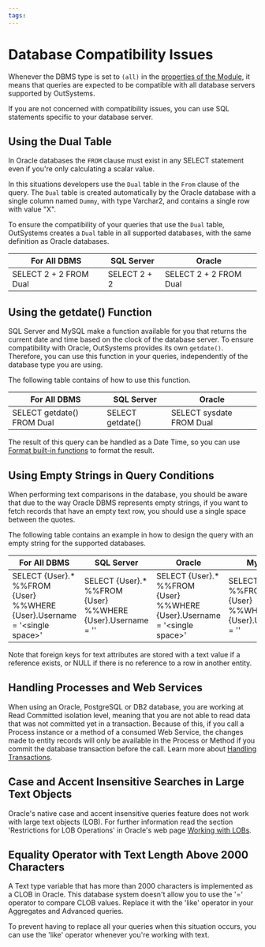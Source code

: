 ```yaml
---
tags: 
---
```


# Database Compatibility Issues

Whenever the DBMS type is set to `(all)` in the [properties of the Module](<../../lang/auto/Class.Module.final.md>), it means that queries are expected to be compatible with all database servers supported by OutSystems.

If you are not concerned with compatibility issues, you can use SQL statements specific to your database server.

## Using the Dual Table

In Oracle databases the `FROM` clause must exist in any SELECT statement even if you're only calculating a scalar value.

In this situations developers use the `Dual` table in the `From` clause of the query. The `Dual` table is created automatically by the Oracle database with a single column named `Dummy`, with type Varchar2, and contains a single row with value "X".

To ensure the compatibility of your queries that use the `Dual` table, OutSystems creates a `Dual` table in all supported databases, with the same definition as Oracle databases.

For All DBMS  |  SQL Server  |  Oracle
---|---|---
SELECT 2 + 2 FROM Dual  |  SELECT 2 + 2  |  SELECT 2 + 2 FROM Dual
  
## Using the getdate() Function

SQL Server and MySQL make a function available for you that returns the current date and time based on the clock of the database server. To ensure compatibility with Oracle, OutSystems provides its own `getdate()`. Therefore, you can use this function in your queries, independently of the database type you are using.

The following table contains of how to use this function.

For All DBMS  |  SQL Server  |  Oracle
---|---|---
SELECT getdate() FROM Dual  |  SELECT getdate()  |  SELECT sysdate FROM Dual
  
The result of this query can be handled as a Date Time, so you can use [Format built-in functions](<../../lang/auto/builtinfunction.Format.final.md#FormatDateTime>) to format the result.

## Using Empty Strings in Query Conditions

When performing text comparisons in the database, you should be aware that due to the way Oracle DBMS represents empty strings, if you want to fetch records that have an empty text row, you should use a single space between the quotes.

The following table contains an example in how to design the query with an empty string for the supported databases.

For All DBMS  |  SQL Server  |  Oracle  |  MySQL  
---|---|---|---  
SELECT {User}.* %%FROM {User} %%WHERE {User}.Username = '&lt;single space&gt;'  |  SELECT {User}.* %%FROM {User} %%WHERE {User}.Username = ''  |  SELECT {User}.* %%FROM {User} %%WHERE {User}.Username = '&lt;single space&gt;'  |  SELECT {User}.* %%FROM {User} %%WHERE {User}.Username = ''  
  
Note that foreign keys for text attributes are stored with a text value if a reference exists, or NULL if there is no reference to a row in another entity.

## Handling Processes and Web Services

When using an Oracle, PostgreSQL or DB2 database, you are working at Read Committed isolation level, meaning that you are not able to read data that was not committed yet in a transaction. Because of this, if you call a Process instance or a method of a consumed Web Service, the changes made to entity records will only be available in the Process or Method if you commit the database transaction before the call. Learn more about [Handling Transactions](<handling-transactions.md>).

## Case and Accent Insensitive Searches in Large Text Objects

Oracle's native case and accent insensitive queries feature does not work with large text objects (LOB). For further information read the section 'Restrictions for LOB Operations' in Oracle's web page [Working with LOBs](<http://download.oracle.com/docs/cd/B28359_01/appdev.111/b28393/adlob_working.htm#i1006278>).

## Equality Operator with Text Length Above 2000 Characters

A Text type variable that has more than 2000 characters is implemented as a CLOB in Oracle. This database system doesn't allow you to use the '=' operator to compare CLOB values. Replace it with the 'like' operator in your Aggregates and Advanced queries.

To prevent having to replace all your queries when this situation occurs, you can use the 'like' operator whenever you're working with text.
